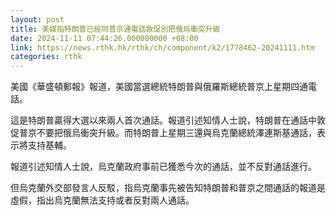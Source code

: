 ```yaml
---
layout: post
title: 美媒指特朗普已經同普京通電話敦促別把俄烏衝突升級
date: 2024-11-11 07:44:26.000000000 +08:00
link: https://news.rthk.hk/rthk/ch/component/k2/1778462-20241111.htm
categories: rthk
---
```


美國《華盛頓郵報》報道，美國當選總統特朗普與俄羅斯總統普京上星期四通電話。

這是特朗普贏得大選以來兩人首次通話。報道引述知情人士說，特朗普在通話中敦促普京不要把俄烏衝突升級。而特朗普上星期三還與烏克蘭總統澤連斯基通話，表示將支持基輔。

報道引述知情人士說，烏克蘭政府事前已獲悉今次的通話，並不反對通話進行。

但烏克蘭外交部發言人反駁，指烏克蘭事先被告知特朗普和普京之間通話的報道是虛假，指出烏克蘭無法支持或者反對兩人通話。
